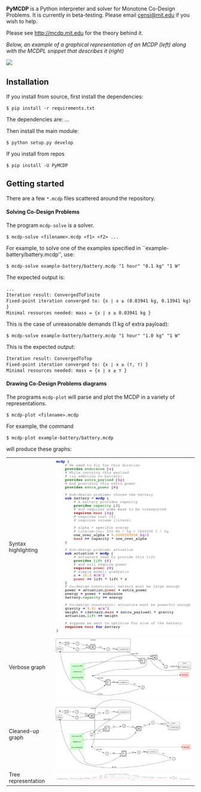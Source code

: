 
**PyMCDP** is a Python interpreter and solver for Monotone Co-Design Problems.
It is currently in beta-testing. Please email censi@mit.edu if you wish to help.

Please see <http://mcdp.mit.edu> for the theory behind it.


*Below, an example of a graphical representation of an MCDP (left)
along with the MCDPL snippet that describes it (right)*

<img src="http://mcdp.mit.edu/mcdp_intro/1510_mcdp_examples01_battery_actuation.png"/>

## Installation

If you install from source, first install the dependencies:

    $ pip install -r requirements.txt

The dependencies are: ...

Then install the main module:
    
    $ python setup.py develop

If you install from repos

    $ pip install -U PyMCDP 

## Getting started

There are a few ``*.mcdp`` files scattered around the repository.


#### Solving Co-Design Problems
    
The program ``mcdp-solve`` is a solver.

    $ mcdp-solve <filename>.mcdp <f1> <f2> ...
    
For example, to solve one of the examples specified in ``example-battery/battery.mcdp'', use:

    $ mcdp-solve example-battery/battery.mcdp "1 hour" "0.1 kg" "1 W"

The expected output is:

    ...
    Iteration result: ConvergedToFinite
    Fixed-point iteration converged to: {x ∣ x ≥ (0.03941 kg, 0.13941 kg) }
    Minimal resources needed: mass = {x ∣ x ≥ 0.03941 kg }

This is the case of unreasonable demands (1 kg of extra payload):

    $ mcdp-solve example-battery/battery.mcdp "1 hour" "1.0 kg" "1 W"

This is the expected output:

    Iteration result: ConvergedToTop
    Fixed-point iteration converged to: {x ∣ x ≥ (⊤, ⊤) }
    Minimal resources needed: mass = {x ∣ x ≥ ⊤ }

#### Drawing Co-Design Problems diagrams

The programs ``mcdp-plot`` will parse and plot the MCDP in a variety of representations.

    $ mcdp-plot <filename>.mcdp

For example, the command

    $ mcdp-plot example-battery/battery.mcdp 
    
will produce these graphs:

<table>
<tr><td>Syntax highlighting</td><td><img src="example-battery/battery-syntax_pdf.png"/></td></tr>
<tr><td>Verbose graph</td><td><a href="example-battery/battery-clean.png"><img src="example-battery/battery-clean.png"/></a></td></tr>
<tr><td>Cleaned-up graph</td><td height="15em"><a href="example-battery/battery-default.png"><img src="example-battery/battery-default.png"/></a></td></tr>
<tr><td>Tree representation</td><td><img src="example-battery/battery-dp_tree.png"/></td></tr>
</tr></table>
 





